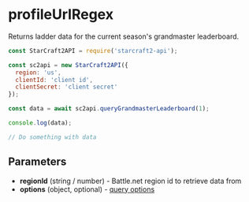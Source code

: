 # profileUrlRegex

Returns ladder data for the current season's grandmaster leaderboard.

```js
const StarCraft2API = require('starcraft2-api');

const sc2api = new StarCraft2API({
  region: 'us',
  clientId: 'client id',
  clientSecret: 'client secret'
});

const data = await sc2api.queryGrandmasterLeaderboard(1);

console.log(data);

// Do something with data

```

## Parameters

* **regionId** (string / number) - Battle.net region id to retrieve data from
* **options** (object, optional) - [query options](https://blizzapi.lukem.net/docs/usage/query.html#query-options)
